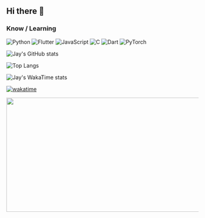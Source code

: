 ## Hi there 👋

### Know / Learning
![Python](https://img.shields.io/badge/python-3670A0?style=for-the-badge&logo=python&logoColor=ffdd54) 
![Flutter](https://img.shields.io/badge/Flutter-%2302569B.svg?style=for-the-badge&logo=Flutter&logoColor=white) 
![JavaScript](https://img.shields.io/badge/javascript-%23323330.svg?style=for-the-badge&logo=javascript&logoColor=%23F7DF1E) 
![C](https://img.shields.io/badge/c-%2300599C.svg?style=for-the-badge&logo=c&logoColor=white)
![Dart](https://img.shields.io/badge/dart-%230175C2.svg?style=for-the-badge&logo=dart&logoColor=white)
![PyTorch](https://img.shields.io/badge/PyTorch-%23EE4C2C.svg?style=for-the-badge&logo=PyTorch&logoColor=white)

![Jay's GitHub stats](https://github-readme-stats.vercel.app/api?username=thisisjaymehta&show_icons=true&theme=radical)

![Top Langs](https://github-readme-stats.vercel.app/api/top-langs/?username=thisisjaymehta&theme=radical&size_weight=0.5&count_weight=0.5&hide=CMake)

![Jay's WakaTime stats](https://github-readme-stats.vercel.app/api/wakatime?username=thisisjaymehta)

[![wakatime](https://wakatime.com/badge/user/1b2105d7-6918-4c81-b3e5-507d06d71c6d.svg)](https://wakatime.com/@1b2105d7-6918-4c81-b3e5-507d06d71c6d)

<a href="https://github.com/devxb/gitanimals">
<img
  src="https://render.gitanimals.org/farms/thisisjaymehta"
  width="600"
  height="300"
/>
</a>
